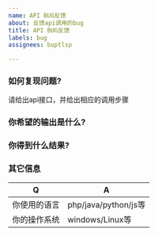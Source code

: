 ```yaml
---
name: API BUG反馈
about: 反馈api调用的bug
title: API BUG反馈
labels: bug
assignees: buptlsp

---
```


### 如何复现问题?
请给出api接口，并给出相应的调用步骤

### 你希望的输出是什么?

### 你得到什么结果?


### 其它信息

| Q                | A
| ---------------- | ---
| 你使用的语言      |  php/java/python/js等
| 你的操作系统      |  windows/Linux等
